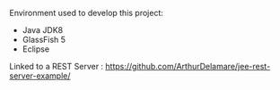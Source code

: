 Environment used to develop this project:
- Java JDK8
- GlassFish 5
- Eclipse

Linked to a REST Server : https://github.com/ArthurDelamare/jee-rest-server-example/
